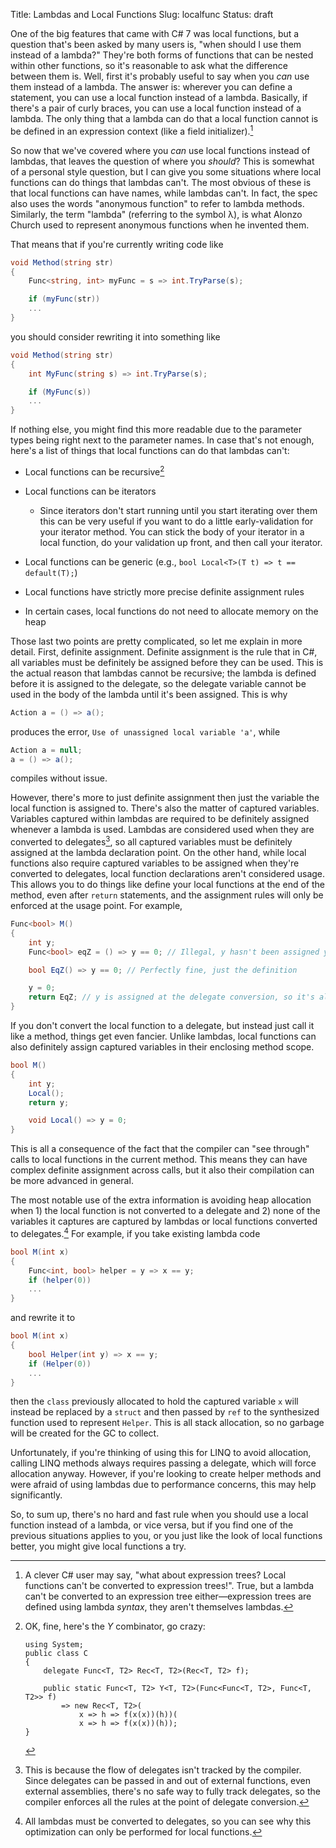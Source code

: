 Title: Lambdas and Local Functions
Slug: localfunc
Status: draft

One of the big features that came with C# 7 was local functions, but a 
question that's been asked by many users is, "when should I use them instead
of a lambda?" They're both forms of functions that can be nested within other
functions, so it's reasonable to ask what the difference between them is.
Well, first it's probably useful to say when you *can* use them instead of a
lambda. The answer is: wherever you can define a statement, you can use a
local function instead of a lambda. Basically, if there's a pair of curly
braces, you can use a local function instead of a lambda. The only thing that
a lambda can do that a local function cannot is be defined in an expression
context (like a field initializer).[^1]

So now that we've covered where you *can* use local functions instead of
lambdas, that leaves the question of where you *should*? This is somewhat
of a personal style question, but I can give you some situations where
local functions can do things that lambdas can't. The most obvious of these
is that local functions can have names, while lambdas can't. In fact,
the spec also uses the words "anonymous function" to refer to lambda methods.
Similarly, the term "lambda" (referring to the symbol λ), is what Alonzo
Church used to represent anonymous functions when he invented them.

That means that if you're currently writing code like

```csharp
void Method(string str)
{
    Func<string, int> myFunc = s => int.TryParse(s);

    if (myFunc(str))
    ...
}
```

you should consider rewriting it into something like

```csharp
void Method(string str)
{
    int MyFunc(string s) => int.TryParse(s);

    if (MyFunc(s))
    ...
}
```

If nothing else, you might find this more readable due to the parameter types
being right next to the parameter names. In case that's not enough, here's
a list of things that local functions can do that lambdas can't:

* Local functions can be recursive[^2]

* Local functions can be iterators
    - Since iterators don't start running until you start iterating over them
        this can be very useful if you want to do a little early-validation for
        your iterator method. You can stick the body of your iterator in a local
        function, do your validation up front, and then call your iterator.

* Local functions can be generic (e.g., `bool Local<T>(T t) => t == default(T);`)

* Local functions have strictly more precise definite assignment rules

* In certain cases, local functions do not need to allocate memory on the heap


Those last two points are pretty complicated, so let me explain in more detail.
First, definite assignment. Definite assignment is the rule that in C#, all
variables must be definitely be assigned before they can be used. This is the
actual reason that lambdas cannot be recursive; the lambda is defined before
it is assigned to the delegate, so the delegate variable cannot be used in the
body of the lambda until it's been assigned. This is why 
```csharp
Action a = () => a();
```
produces the error, `Use of unassigned local variable 'a'`, while
```csharp
Action a = null; 
a = () => a();
```
compiles without issue.

However, there's more to just definite assignment then just the variable the
local function is assigned to. There's also the matter of captured variables.
Variables captured within lambdas are required to be definitely assigned
whenever a lambda is used. Lambdas are considered used when they are converted
to delegates[^3], so all captured variables must be definitely assigned at
the lambda declaration point. On the other hand, while local functions also
require captured variables to be assigned when they're converted to delegates,
local function declarations aren't considered usage. This allows you to do things
like define your local functions at the end of the method, even after `return`
statements, and the assignment rules will only be enforced at the usage point.
For example,

```csharp
Func<bool> M()
{
    int y;
    Func<bool> eqZ = () => y == 0; // Illegal, y hasn't been assigned yet

    bool EqZ() => y == 0; // Perfectly fine, just the definition

    y = 0;
    return EqZ; // y is assigned at the delegate conversion, so it's all good
}
```

If you don't convert the local function to a delegate, but instead just call
it like a method, things get even fancier. Unlike lambdas, local functions
can also definitely assign captured variables in their enclosing method scope.

```csharp
bool M()
{
    int y;
    Local();
    return y;

    void Local() => y = 0;
}
```

This is all a consequence of the fact that the compiler can "see through" calls
to local functions in the current method. This means they can have complex
definite assignment across calls, but it also their compilation can be more
advanced in general.

The most notable use of the extra information is avoiding heap allocation
when 1) the local function is not converted to a delegate and 2) none of the
variables it captures are captured by lambdas or local functions converted to
delegates.[^4] For example, if you take existing lambda code

```csharp
bool M(int x)
{
    Func<int, bool> helper = y => x == y;
    if (helper(0))
    ...
}
```

and rewrite it to

```csharp
bool M(int x)
{
    bool Helper(int y) => x == y;
    if (Helper(0))
    ...
}
```

then the `class` previously allocated to hold the captured variable `x` will
instead be replaced by a `struct` and then passed by `ref` to the synthesized
function used to represent `Helper`. This is all stack allocation, so no
garbage will be created for the GC to collect.

Unfortunately, if you're thinking of using this for LINQ to avoid allocation,
calling LINQ methods always requires passing a delegate, which will force
allocation anyway. However, if you're looking to create helper methods and
were afraid of using lambdas due to performance concerns, this may help
significantly.

So, to sum up, there's no hard and fast rule when you should use a local function
instead of a lambda, or vice versa, but if you find one of the previous
situations applies to you, or you just like the look of local functions better,
you might give local functions a try.


[^1]: A clever C# user may say, "what about expression trees? Local functions
 can't be converted to expression trees!". True, but a lambda can't be
 converted to an expression tree either&mdash;expression trees are defined
 using lambda *syntax*, they aren't themselves lambdas.

[^2]: OK, fine, here's the *Y* combinator, go crazy:

        using System;
        public class C 
        {
            delegate Func<T, T2> Rec<T, T2>(Rec<T, T2> f);

            public static Func<T, T2> Y<T, T2>(Func<Func<T, T2>, Func<T, T2>> f)
                => new Rec<T, T2>(
                    x => h => f(x(x))(h))(
                    x => h => f(x(x))(h));
        }

[^3]: This is because the flow of delegates isn't tracked by the compiler.
Since delegates can be passed in and out of external functions, even external
assemblies, there's no safe way to fully track delegates, so the compiler
enforces all the rules at the point of delegate conversion.

[^4]: All lambdas must be converted to delegates, so you can see why this
optimization can only be performed for local functions.